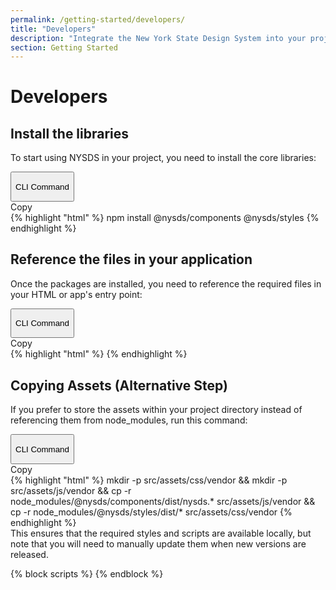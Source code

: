 ```yaml
---
permalink: /getting-started/developers/
title: "Developers"
description: "Integrate the New York State Design System into your project with web components, design tokens, and styles. Learn how to install, customize, and use it in Angular, .NET, React, and more."
section: Getting Started
---
```


# Developers

## Install the libraries

To start using NYSDS in your project, you need to install the core libraries:

<div class="code-preview-container">
  <div class="code-preview__source">
    <div class="code-preview__buttons">
      <button class="code-preview__dropdown" onClick="showSourceCode(this)">
        <nys-icon class="code-preview__dropdown-icon" name="chevron_down" size="xl"></nys-icon>
        <p>CLI Command</p>
      </button>
      <nys-button class="copy-btn" prefixIcon="publish" label="Copy" variant="ghost" size="xl" onClick="copyCode(this)"></nys-button>
      <div class="copy-tooltip">Copy</div>
    </div>
    <div class="code-preview__code-container open">
      <div class="code-preview__code-block">
{% highlight "html" %}
npm install @nysds/components @nysds/styles
{% endhighlight %}
        </div>
    </div>
  </div>
</div>

## Reference the files in your application
Once the packages are installed, you need to reference the required files in your HTML or app's entry point:

<div class="code-preview-container">
  <div class="code-preview__source">
    <div class="code-preview__buttons">
      <button class="code-preview__dropdown" onClick="showSourceCode(this)">
        <nys-icon class="code-preview__dropdown-icon" name="chevron_down" size="xl"></nys-icon>
        <p>CLI Command</p>
      </button>
      <nys-button class="copy-btn" prefixIcon="publish" label="Copy" variant="ghost" size="xl" onClick="copyCode(this)"></nys-button>
      <div class="copy-tooltip">Copy</div>
    </div>
    <div class="code-preview__code-container open">
      <div class="code-preview__code-block">
{% highlight "html" %}
<script type="module" src="[path-to-dir]/nysds.js"></script>
<link rel="stylesheet" href="[path-to-dir]/nysds-full.min.css" />
{% endhighlight %}
        </div>
    </div>
  </div>
</div>

## Copying Assets (Alternative Step)
If you prefer to store the assets within your project directory instead of referencing them from node_modules, run this command:

<div class="code-preview-container">
  <div class="code-preview__source">
    <div class="code-preview__buttons">
      <button class="code-preview__dropdown" onClick="showSourceCode(this)">
        <nys-icon class="code-preview__dropdown-icon" name="chevron_down" size="xl"></nys-icon>
        <p>CLI Command</p>
      </button>
      <nys-button class="copy-btn" prefixIcon="publish" label="Copy" variant="ghost" size="xl" onClick="copyCode(this)"></nys-button>
      <div class="copy-tooltip">Copy</div>
    </div>
    <div class="code-preview__code-container open">
      <div class="code-preview__code-block">
{% highlight "html" %}
mkdir -p src/assets/css/vendor && mkdir -p src/assets/js/vendor && cp -r node_modules/@nysds/components/dist/nysds.* src/assets/js/vendor && cp -r node_modules/@nysds/styles/dist/* src/assets/css/vendor
{% endhighlight %}
        </div>
    </div>
  </div>
</div>
This ensures that the required styles and scripts are available locally, but note that you will need to manually update them when new versions are released.

{% block scripts %}
{% endblock %}